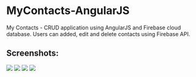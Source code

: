 # MyContacts-AngularJS
My Contacts - CRUD application using AngularJS and Firebase cloud database. Users can added, edit and delete contacts using Firebase API.



Screenshots:
---------------------

<img src="https://cloud.githubusercontent.com/assets/15187270/19583781/6934d3ca-96f4-11e6-9b20-ec557a69e3f2.png" />

<img src="https://cloud.githubusercontent.com/assets/15187270/19583785/6c1400ac-96f4-11e6-9568-cbaddec1135a.png" />

<img src="https://cloud.githubusercontent.com/assets/15187270/19583789/7063f450-96f4-11e6-8c82-52a456762680.png" />

<img src="https://cloud.githubusercontent.com/assets/15187270/19583790/71e16592-96f4-11e6-883e-e312379c2508.png" />


